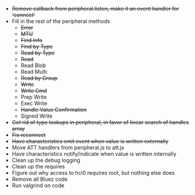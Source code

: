 * ~~Remove callback from peripheral.listen, make it an event handler for 'connect'~~
* Fill in the rest of the peripheral methods
    * ~~Error~~
    * ~~MTU~~
    * ~~Find Info~~
    * ~~Find by Type~~
    * ~~Read by Type~~
    * ~~Read~~
    * Read Blob
    * Read Multi
    * ~~Read by Group~~
    * ~~Write~~
    * ~~Write Cmd~~
    * Prep Write
    * Exec Write
    * ~~Handle Value Confirmation~~
    * Signed Write
* ~~Get rid of type lookups in peripheral, in favor of linear search of handles array~~
* ~~Fix reconnect~~
* ~~Have characteristics emit event when value is written externally~~
* Move ATT handlers from peripheral.js to att.js
* Have characteristics notify/indicate when value is written internally
* Clean up the debug logging
* Clean up the requires
* Figure out why access to hci0 requires root, but nothing else does
* Remove all Bluez code
* Run valgrind on code
